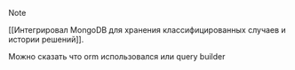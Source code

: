 
> [!NOTE]
> [[Интегрировал MongoDB для хранения классифицированных случаев и истории решений]]. 


Можно сказать что orm использовался или query builder